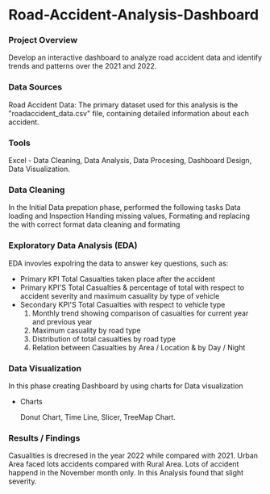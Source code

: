 # Road-Accident-Analysis-Dashboard

### Project Overview
Develop an interactive dashboard to analyze road accident data and identify trends and patterns over the 2021 and 2022.

### Data Sources
Road Accident Data: The primary dataset used for this analysis is the "roadaccident_data.csv" file, containing detailed information about each accident.

### Tools
Excel - Data Cleaning, Data Analysis, Data Procesing, Dashboard Design, Data Visualization.

### Data Cleaning
In the Initial Data prepation phase, performed the following tasks Data loading and Inspection Handing missing values, Formating and replacing the with correct format data cleaning and formating

### Exploratory Data Analysis (EDA)
EDA invovles expolring the data to answer key questions, such as:
- Primary KPI
  Total Casualties taken place after the accident
- Primary KPI'S
  Total Casualties & percentage of total with respect to accident severity and maximum casuality by type of vehicle
- Secondary KPI'S
  Total Casualties with respect to vehicle type
  1. Monthly trend showing comparison of casualties for current year and previous year
  2. Maximum casuality by road type
  3. Distribution of total casualties by road type
  4. Relation between Casualties by Area / Location & by Day / Night

### Data Visualization
 In this phase creating Dashboard by using charts for Data visualization
 - Charts
   
   Donut Chart, Time Line, Slicer, TreeMap Chart.

### Results / Findings
Casualities is drecresed in the year 2022 while compared with 2021.
Urban Area faced lots accidents compared with Rural Area.
Lots of accident happend in the November month only.
In this Analysis found that slight severity.


 

     
